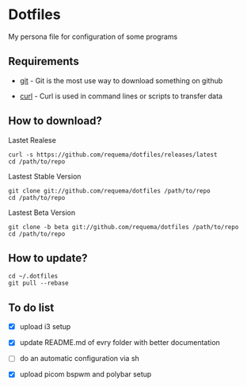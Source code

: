 # Dotfiles

My persona file for configuration of some programs

## Requirements

* [git](https://git-scm.com/book/en/v2/Getting-Started-Installing-Git) - Git is the most use way to download something on github

* [curl](https://curl.se/docs/manpage.html) - Curl is used in command lines or scripts to transfer data
  
## How to download?

   Lastet Realese

    curl -s https://github.com/requema/dotfiles/releases/latest
    cd /path/to/repo

   Lastest Stable Version

    git clone git://github.com/requema/dotfiles /path/to/repo
    cd /path/to/repo

   Lastest Beta Version

    git clone -b beta git://github.com/requema/dotfiles /path/to/repo
    cd /path/to/repo

## How to update?

    cd ~/.dotfiles
    git pull --rebase

## To do list

* [x] upload i3 setup

* [x] update README.md of evry folder with better documentation

* [ ] do an automatic configuration via sh

* [x] upload picom bspwm and polybar setup
